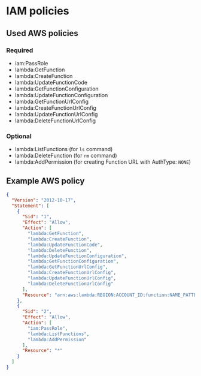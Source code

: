 # IAM policies

## Used AWS policies

### Required

- iam:PassRole
- lambda:GetFunction
- lambda:CreateFunction
- lambda:UpdateFunctionCode
- lambda:GetFunctionConfiguration
- lambda:UpdateFunctionConfiguration
- lambda:GetFunctionUrlConfig
- lambda:CreateFunctionUrlConfig
- lambda:UpdateFunctionUrlConfig
- lambda:DeleteFunctionUrlConfig

### Optional

- lambda:ListFunctions (for `ls` command)
- lambda:DeleteFunction (for `rm` command)
- lambda:AddPermission (for creating Function URL with AuthType: `NONE`)

## Example AWS policy

```json
{
  "Version": "2012-10-17",
  "Statement": [
    {
      "Sid": "1",
      "Effect": "Allow",
      "Action": [
        "lambda:GetFunction",
        "lambda:CreateFunction",
        "lambda:UpdateFunctionCode",
        "lambda:DeleteFunction",
        "lambda:UpdateFunctionConfiguration",
        "lambda:GetFunctionConfiguration",
        "lambda:GetFunctionUrlConfig",
        "lambda:CreateFunctionUrlConfig",
        "lambda:UpdateFunctionUrlConfig",
        "lambda:DeleteFunctionUrlConfig"
      ],
      "Resource": "arn:aws:lambda:REGION:ACCOUNT_ID:function:NAME_PATTERN"
    },
    {
      "Sid": "2",
      "Effect": "Allow",
      "Action": [
        "iam:PassRole",
        "lambda:ListFunctions",
        "lambda:AddPermission"
      ],
      "Resource": "*"
    }
  ]
}
```
